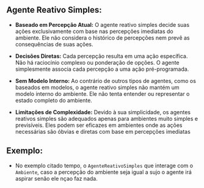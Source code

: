 ## Agente Reativo Simples:
- **Baseado em Percepção Atual:** O agente reativo simples decide suas ações exclusivamente com base nas percepções imediatas do ambiente. Ele não considera o histórico de percepções nem prevê as consequências de suas ações.

- **Decisões Diretas:** Cada percepção resulta em uma ação específica. Não há raciocínio complexo ou ponderação de opções. O agente simplesmente associa cada percepção a uma ação pré-programada.

- **Sem Modelo Interno:** Ao contrário de outros tipos de agentes, como os baseados em modelos, o agente reativo simples não mantém um modelo interno do ambiente. Ele não tenta entender ou representar o estado completo do ambiente.

- **Limitações de Complexidade:** Devido à sua simplicidade, os agentes reativos simples são adequados apenas para ambientes muito simples e previsíveis. Eles podem ser eficazes em ambientes onde as ações necessárias são óbvias e diretas com base em percepções imediatas

## Exemplo:
- No exemplo citado tempo, o `AgenteReativoSimples` que interage com o `Ambiente`, caso a percepção do ambiente seja igual a sujo o agente irá aspirar senão ele nçao faz nada.